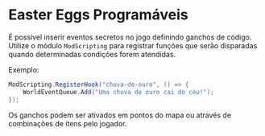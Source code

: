 # Easter Eggs Programáveis

É possível inserir eventos secretos no jogo definindo ganchos de código. Utilize o módulo `ModScripting` para registrar funções que serão disparadas quando determinadas condições forem atendidas.

Exemplo:

```csharp
ModScripting.RegisterHook("chuva-de-ouro", () => {
    WorldEventQueue.Add("Uma chuva de ouro cai do céu!");
});
```

Os ganchos podem ser ativados em pontos do mapa ou através de combinações de itens pelo jogador.
